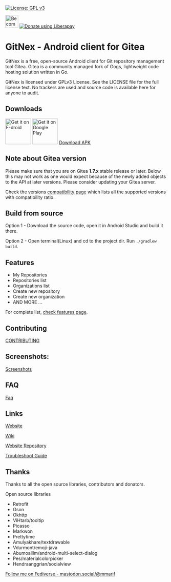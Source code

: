 [![License: GPL v3](https://img.shields.io/badge/License-GPL%20v3-blue.svg)](https://www.gnu.org/licenses/gpl-3.0)

[<img alt="Become a Patroen" src="https://c5.patreon.com/external/logo/become_a_patron_button@2x.png" height="40"/>](https://www.patreon.com/mmarif) [<img alt="Donate using Liberapay" src="https://liberapay.com/assets/widgets/donate.svg"/>](https://liberapay.com/mmarif/donate)

# GitNex - Android client for Gitea

GitNex is a free, open-source Android client for Git repository management tool Gitea. Gitea is a community managed fork of Gogs, lightweight code hosting solution written in Go.

GitNex is licensed under GPLv3 License. See the LICENSE file for the full license text.
No trackers are used and source code is available here for anyone to audit.

## Downloads
[<img alt='Get it on F-droid' src='https://gitlab.com/fdroid/artwork/raw/master/badge/get-it-on.png' height="80"/>](https://f-droid.org/en/packages/org.mian.gitnex/) [<img alt='Get it on Google Play' src='https://play.google.com/intl/en_us/badges/images/generic/en_badge_web_generic.png' height="80"/>](https://play.google.com/store/apps/details?id=org.mian.gitnex) [Download APK](https://gitlab.com/mmarif4u/gitnex/releases)

## Note about Gitea version
Please make sure that you are on Gitea **1.7.x** stable release or later. Below this may not work as one would expect because of the newly added objects to the API at later versions. Please consider updating your Gitea server.

Check the versions [compatibility page](https://gitlab.com/mmarif4u/gitnex/wikis/Compatibility) which lists all the supported versions with compatibility ratio.

## Build from source
Option 1 - Download the source code, open it in Android Studio and build it there.

Option 2 - Open terminal(Linux) and cd to the project dir. Run `./gradlew build`.

## Features
- My Repositories
- Repositories list
- Organizations list
- Create new repository
- Create new organization
- AND MORE ...

For complete list, [check features page](https://gitlab.com/mmarif4u/gitnex/wikis/Features).

## Contributing
[CONTRIBUTING](https://gitlab.com/mmarif4u/gitnex/blob/master/CONTRIBUTING.md)

## Screenshots:
[Screenshots](https://gitlab.com/mmarif4u/gitnex/wikis/Screenshots)

## FAQ
[Faq](https://gitlab.com/mmarif4u/gitnex/wikis/FAQ)

## Links
[Website](https://gitnex.com)

[Wiki](https://gitlab.com/mmarif4u/gitnex/wikis/home)

[Website Repository](https://gitlab.com/mmarif4u/gitnex-website)

[Troubleshoot Guide](https://gitlab.com/mmarif4u/gitnex/wikis/Troubleshoot-Guide)

## Thanks
Thanks to all the open source libraries, contributors and donators.

Open source libraries
- Retrofit
- Gson
- Okhttp
- ViHtarb/tooltip
- Picasso
- Markwon
- Prettytime
- Amulyakhare/textdrawable
- Vdurmont/emoji-java
- Abumoallim/android-multi-select-dialog
- Pes/materialcolorpicker
- Hendraanggrian/socialview

[Follow me on Fediverse - mastodon.social/@mmarif](https://mastodon.social/@mmarif)
